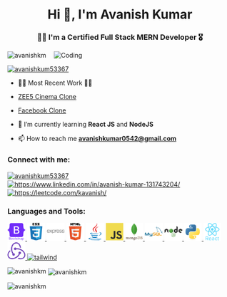 <h1 align="center">Hi 👋, I'm Avanish Kumar</h1>
<h3 align="center">🧑‍💻 I'm a Certified Full Stack MERN Developer 🎖️</h3>
<img align="right" alt="Coding" width="400" src="https://cdn.dribbble.com/users/1162077/screenshots/3848914/programmer.gif">

<p align="left"> <img src="https://komarev.com/ghpvc/?username=avanishkm&label=Profile%20views&color=0e75b6&style=flat" alt="avanishkm" /> </p>
<p align="left"> <a href="https://twitter.com/avanishkum53367" target="blank"><img src="https://img.shields.io/twitter/follow/avanishkum53367?logo=twitter&style=for-the-badge" alt="avanishkum53367" /></a> </p>

- 👨‍💻 Most Recent Work 👨‍💻
 
- [ZEE5 Cinema Clone](https://zee5-cinema-clone.netlify.app/) 
- [Facebook Clone](https://facebook-reactjs-clone.netlify.app/)

- 🌱 I’m currently learning **React JS** and **NodeJS**

- 📫 How to reach me **avanishkumar0542@gmail.com**

<h3 align="left">Connect with me:</h3>
<p align="left">
<a href="https://twitter.com/avanishkum53367" target="blank"><img align="center" src="https://raw.githubusercontent.com/rahuldkjain/github-profile-readme-generator/master/src/images/icons/Social/twitter.svg" alt="avanishkum53367" height="30" width="40" /></a> 
<a href="https://linkedin.com/in/https://www.linkedin.com/in/avanish-kumar-131743204/" target="blank"><img align="center" src="https://raw.githubusercontent.com/rahuldkjain/github-profile-readme-generator/master/src/images/icons/Social/linked-in-alt.svg" alt="https://www.linkedin.com/in/avanish-kumar-131743204/" height="30" width="40" /></a>
<a href="https://www.leetcode.com/https://leetcode.com/kavanish/" target="blank"><img align="center" src="https://raw.githubusercontent.com/rahuldkjain/github-profile-readme-generator/master/src/images/icons/Social/leet-code.svg" alt="https://leetcode.com/kavanish/" height="30" width="40" /></a>
</p>
<h3 align="left">Languages and Tools:</h3>
<p align="left"> <a href="https://getbootstrap.com" target="_blank" rel="noreferrer"> <img src="https://raw.githubusercontent.com/devicons/devicon/master/icons/bootstrap/bootstrap-plain-wordmark.svg" alt="bootstrap" width="40" height="40"/> </a> <a href="https://www.w3schools.com/css/" target="_blank" rel="noreferrer"> <img src="https://raw.githubusercontent.com/devicons/devicon/master/icons/css3/css3-original-wordmark.svg" alt="css3" width="40" height="40"/> </a> <a href="https://expressjs.com" target="_blank" rel="noreferrer"> <img src="https://raw.githubusercontent.com/devicons/devicon/master/icons/express/express-original-wordmark.svg" alt="express" width="40" height="40"/> </a> <a href="https://www.w3.org/html/" target="_blank" rel="noreferrer"> <img src="https://raw.githubusercontent.com/devicons/devicon/master/icons/html5/html5-original-wordmark.svg" alt="html5" width="40" height="40"/> </a> <a href="https://www.java.com" target="_blank" rel="noreferrer"> <img src="https://raw.githubusercontent.com/devicons/devicon/master/icons/java/java-original.svg" alt="java" width="40" height="40"/> </a> <a href="https://developer.mozilla.org/en-US/docs/Web/JavaScript" target="_blank" rel="noreferrer"> <img src="https://raw.githubusercontent.com/devicons/devicon/master/icons/javascript/javascript-original.svg" alt="javascript" width="40" height="40"/> </a> <a href="https://www.mongodb.com/" target="_blank" rel="noreferrer"> <img src="https://raw.githubusercontent.com/devicons/devicon/master/icons/mongodb/mongodb-original-wordmark.svg" alt="mongodb" width="40" height="40"/> </a> <a href="https://www.mysql.com/" target="_blank" rel="noreferrer"> <img src="https://raw.githubusercontent.com/devicons/devicon/master/icons/mysql/mysql-original-wordmark.svg" alt="mysql" width="40" height="40"/> </a> <a href="https://nodejs.org" target="_blank" rel="noreferrer"> <img src="https://raw.githubusercontent.com/devicons/devicon/master/icons/nodejs/nodejs-original-wordmark.svg" alt="nodejs" width="40" height="40"/> </a> <a href="https://www.python.org" target="_blank" rel="noreferrer"> <img src="https://raw.githubusercontent.com/devicons/devicon/master/icons/python/python-original.svg" alt="python" width="40" height="40"/> </a> <a href="https://reactjs.org/" target="_blank" rel="noreferrer"> <img src="https://raw.githubusercontent.com/devicons/devicon/master/icons/react/react-original-wordmark.svg" alt="react" width="40" height="40"/> </a> <a href="https://redux.js.org" target="_blank" rel="noreferrer"> <img src="https://raw.githubusercontent.com/devicons/devicon/master/icons/redux/redux-original.svg" alt="redux" width="40" height="40"/> </a> <a href="https://tailwindcss.com/" target="_blank" rel="noreferrer"> <img src="https://www.vectorlogo.zone/logos/tailwindcss/tailwindcss-icon.svg" alt="tailwind" width="40" height="40"/> </a> </p>

<p><img align="left" src="https://github-readme-stats.vercel.app/api/top-langs?username=avanishkm&show_icons=true&locale=en&layout=compact" alt="avanishkm" /></p>

<p>&nbsp;<img align="center" src="https://github-readme-stats.vercel.app/api?username=avanishkm&show_icons=true&locale=en" alt="avanishkm" /></p>

<p><img align="center" src="https://github-readme-streak-stats.herokuapp.com/?user=avanishkm&" alt="avanishkm" /></p>
